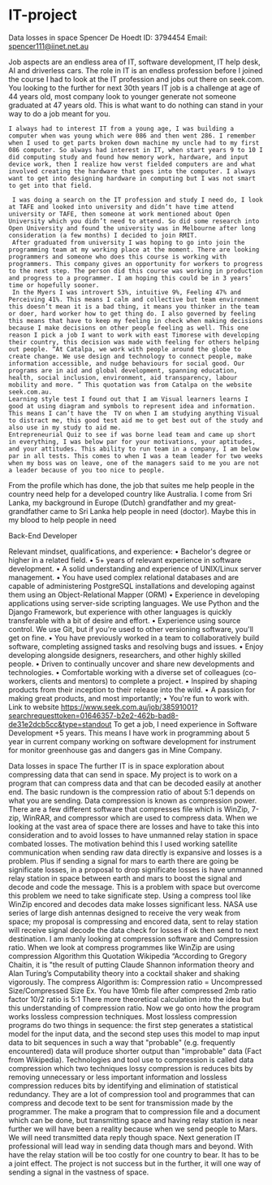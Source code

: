 # IT-project
Data losses in space
	Spencer De Hoedt		ID: 3794454	Email: spencer111@iinet.net.au



   Job aspects are an endless area of IT, software development, IT help desk, AI and driverless cars. The role in IT is an endless profession before I joined the course I had to look at the IT profession and jobs out there on seek.com. You looking to the further for next 30th years IT job is a challenge at age of 44 years old, most company look to younger generate not someone graduated at 47 years old. This is what want to do nothing can stand in your way to do a job meant for you.
   
    I always had to interest IT from a young age, I was building a computer when was young which were 086 and then went 286. I remember when I used to get parts broken down machine my uncle had to my first 086 computer. So always had interest in IT, when start years 9 to 10 I did computing study and found how memory work, hardware, and input device work, then I realize how verst fielded computers are and what involved creating the hardware that goes into the computer. I always want to get into designing hardware in computing but I was not smart to get into that field.
    
     I was doing a search on the IT profession and study I need do, I look at TAFE and looked into university and didn’t have time attend university or TAFE, then someone at work mentioned about Open University which you didn’t need to attend. So did some research into Open University and found the university was in Melbourne after long consideration (a few months) I decided to join RMIT.
     After graduated from university I was hoping to go into join the programming team at my working place at the moment. There are looking programmers and someone who does this course is working with programmers. This company gives an opportunity for workers to progress to the next step. The person did this course was working in production and progress to a programmer. I am hoping this could be in 3 years’ time or hopefully sooner.
     In the Myers I was introvert 53%, intuitive 9%, Feeling 47% and Perceiving 41%. This means I calm and collective but team environment this doesn’t mean it is a bad thing, it means you thinker in the team or doer, hard worker how to get thing do. I also governed by feeling this means that have to keep my feeling in check when making decisions because I make decisions on other people feeling as well. This one reason I pick a job I want to work with east Timorese with developing their country, this decision was made with feeling for others helping out people. “At Catalpa, we work with people around the globe to create change. We use design and technology to connect people, make information accessible, and nudge behaviours for social good. Our programs are in aid and global development, spanning education, health, social inclusion, environment, aid transparency, labour mobility and more. ” This quotation was from Catalpa on the website seek.com.au.
    Learning style test I found out that I am Visual learners learns I good at using diagram and symbols to represent idea and information. This means I can’t have the  TV on when I am studying anything Visual to distract me, this good test aid me to get best out of the study and also use in my study to aid me. 
    Entrepreneurial Quiz to see if was borne lead team and came up short in everything, I was below par for your motivations, your aptitudes, and your attitudes. This ability to run team in a company, I am below par in all tests. This comes to when I was a team leader for two weeks when my boss was on leave, one of the managers said to me you are not a leader because of you too nice to people.
From the profile which has done, the job that suites me help people in the country need help for a developed country like Australia. I come from Sri Lanka, my background in Europe (Dutch) grandfather and my great-grandfather came to Sri Lanka help people in need (doctor). Maybe this in my blood to help people in need
   

Back-End Developer


Relevant mindset, qualifications, and experience:
•    Bachelor's degree or higher in a related field.
•    5+ years of relevant experience in software development.
•    A solid understanding and experience of UNIX/Linux server management.
•    You have used complex relational databases and are capable of administering PostgreSQL installations and developing against them using an Object-Relational Mapper (ORM)
•    Experience in developing applications using server-side scripting languages. We use Python and the Django Framework, but experience with other languages is quickly transferable with a bit of desire and effort.
•    Experience using source control. We use Git, but if you're used to other versioning software, you'll get on fine. 
•    You have previously worked in a team to collaboratively build software, completing assigned tasks and resolving bugs and issues.
•    Enjoy developing alongside designers, researchers, and other highly skilled people.
•    Driven to continually uncover and share new developments and technologies.
•    Comfortable working with a diverse set of colleagues (co-workers, clients and mentors) to complete a project.
•    Inspired by shaping products from their inception to their release into the wild.
•    A passion for making great products, and most importantly; 
•    You're fun to work with.
 Link to website https://www.seek.com.au/job/38591001?searchrequesttoken=01646357-b2e2-462b-bad8-de31e2dcb5cc&type=standout
 To get a job, I need experience in Software Development +5 years. This means I have work in programming about 5 year in current company working on software development for instrument for monitor greenhouse gas and dangers gas in Mine Company.


Data losses in space
The further IT is in space exploration about compressing data that can send in space. My project is to work on a program that can compress data and that can be decoded easily at another end. The basic rundown is the compression ratio of about 5:1 depends on what you are sending. Data compression is known as compression power. There are a few different software that compresses file which is WinZip, 7-zip, WinRAR, and compressor which are used to compress data. When we looking at the vast area of space there are losses and have to take this into consideration and to avoid losses to have unmanned relay station in space combated losses. 
    The motivation behind this I used working satellite communication when sending raw data directly is expansive and losses is a problem. Plus if sending a signal for mars to earth there are going be significate losses, in a proposal to drop significate losses is have unmanned relay station in space between earth and mars to boost the signal and decode and code the message. This is a problem with space but overcome this problem we need to take significate step. Using a compress tool like WinZip encored and decodes data make losses significant less.
      NASA use series of large dish antennas designed to receive the very weak from space; my proposal is compressing and encored data, sent to relay station will receive signal decode the data check for losses if ok then send to next destination. I am manly looking at compression software and Compression ratio. When we look at compress programmes like WinZip are using compression Algorithm this Quotation Wikipedia “According to Gregory Chaitin, it is "the result of putting Claude Shannon information theory and Alan Turing’s Computability theory into a cocktail shaker and shaking vigorously. The compress Algorithm is:
                                      Compression ratio = Uncompressed Size/Compressed Size
Ex. You have 10mb file after compressed 2mb ratio factor 10/2 ratio is 5:1
    There more theoretical calculation into the idea but this understanding of compression ratio. Now we go onto how the program works lossless compression techniques. Most lossless compression programs do two things in sequence: the first step generates a statistical model for the input data, and the second step uses this model to map input data to bit sequences in such a way that "probable" (e.g. frequently encountered) data will produce shorter output than "improbable" data (Fact from Wikipedia). 
    Technologies and tool use to compression is called data compression which two techniques lossy compression is reduces bits by removing unnecessary or less important information and lossless compression reduces bits by identifying and elimination of statistical redundancy. They are a lot of compression tool and programmes that can compress and decode text to be sent for transmission made by the programmer.
    The make a program that to compression file and a document which can be done, but transmitting space and having relay station is near further we will have been a reality because when we send people to Mars. We will need transmitted data reply though space.  Next generation IT professional will lead way in sending data though mars and beyond. With have the relay station will be too costly for one country to bear. It has to be a joint effect. The project is not success but in the further, it will one way of sending a signal in the vastness of space.


